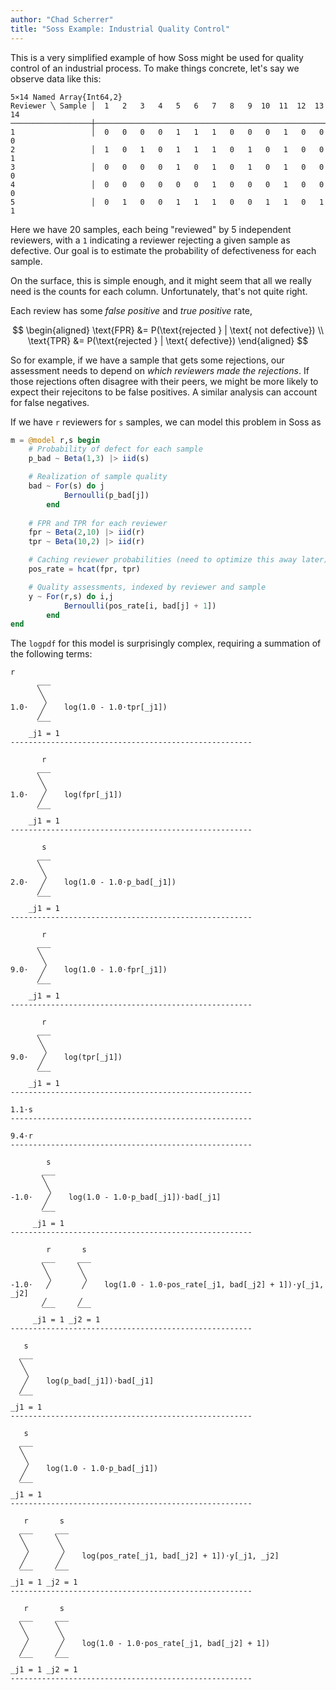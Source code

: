 ```yaml
---
author: "Chad Scherrer"
title: "Soss Example: Industrial Quality Control"
---
```



This is a very simplified example of how Soss might be used for quality control of an industrial process. To make things concrete, let's say we observe data like this:

````
5×14 Named Array{Int64,2}
Reviewer ╲ Sample │  1   2   3   4   5   6   7   8   9  10  11  12  13  14
──────────────────┼───────────────────────────────────────────────────────
1                 │  0   0   0   0   1   1   1   0   0   0   1   0   0   0
2                 │  1   0   1   0   1   1   1   0   1   0   1   0   0   1
3                 │  0   0   0   0   1   0   1   0   1   0   1   0   0   0
4                 │  0   0   0   0   0   0   1   0   0   0   1   0   0   0
5                 │  0   1   0   0   1   1   1   0   0   1   1   0   1   1
````





Here we have 20 samples, each being "reviewed" by 5 independent reviewers, with a `1` indicating a reviewer rejecting a given sample as defective. Our goal is to estimate the probability of defectiveness for each sample.

On the surface, this is simple enough, and it might seem that all we really need is the counts for each column. Unfortunately, that's not quite right. 

Each review has some _false positive_ and _true positive_ rate,

$$
\begin{aligned}
\text{FPR} &= P(\text{rejected } | \text{ not defective}) \\
\text{TPR} &= P(\text{rejected } | \text{ defective}) 
\end{aligned}
$$

So for example, if we have a sample that gets some rejections, our assessment needs to depend on _which reviewers made the rejections_. If those rejections often disagree with their peers, we might be more likely to expect their rejecitons to be false positives. A similar analysis can account for false negatives.

If we have `r` reviewers for `s` samples, we can model this problem in Soss as

````julia
m = @model r,s begin
    # Probability of defect for each sample
    p_bad ~ Beta(1,3) |> iid(s)

    # Realization of sample quality
    bad ~ For(s) do j
            Bernoulli(p_bad[j])
        end
    
    # FPR and TPR for each reviewer
    fpr ~ Beta(2,10) |> iid(r)
    tpr ~ Beta(10,2) |> iid(r)

    # Caching reviewer probabilities (need to optimize this away later)
    pos_rate = hcat(fpr, tpr)

    # Quality assessments, indexed by reviewer and sample
    y ~ For(r,s) do i,j
            Bernoulli(pos_rate[i, bad[j] + 1])
        end
end
````





The `logpdf` for this model is surprisingly complex, requiring a summation of the following terms:

````
r                           
      ___                          
      ╲                            
       ╲                           
1.0⋅   ╱    log(1.0 - 1.0⋅tpr[_j1])
      ╱                            
      ‾‾‾                          
    _j1 = 1                        
------------------------------------------------------

       r                 
      ___                
      ╲                  
       ╲                 
1.0⋅   ╱    log(fpr[_j1])
      ╱                  
      ‾‾‾                
    _j1 = 1              
------------------------------------------------------

       s                             
      ___                            
      ╲                              
       ╲                             
2.0⋅   ╱    log(1.0 - 1.0⋅p_bad[_j1])
      ╱                              
      ‾‾‾                            
    _j1 = 1                          
------------------------------------------------------

       r                           
      ___                          
      ╲                            
       ╲                           
9.0⋅   ╱    log(1.0 - 1.0⋅fpr[_j1])
      ╱                            
      ‾‾‾                          
    _j1 = 1                        
------------------------------------------------------

       r                 
      ___                
      ╲                  
       ╲                 
9.0⋅   ╱    log(tpr[_j1])
      ╱                  
      ‾‾‾                
    _j1 = 1              
------------------------------------------------------

1.1⋅s
------------------------------------------------------

9.4⋅r
------------------------------------------------------

        s                                      
       ___                                     
       ╲                                       
        ╲                                      
-1.0⋅   ╱    log(1.0 - 1.0⋅p_bad[_j1])⋅bad[_j1]
       ╱                                       
       ‾‾‾                                     
     _j1 = 1                                   
------------------------------------------------------

        r       s                                                          
       ___     ___                                                         
       ╲       ╲                                                           
        ╲       ╲                                                          
-1.0⋅   ╱       ╱    log(1.0 - 1.0⋅pos_rate[_j1, bad[_j2] + 1])⋅y[_j1, _j2]
       ╱       ╱                                                           
       ‾‾‾     ‾‾‾                                                         
     _j1 = 1 _j2 = 1                                                       
------------------------------------------------------

   s                            
  ___                           
  ╲                             
   ╲                            
   ╱    log(p_bad[_j1])⋅bad[_j1]
  ╱                             
  ‾‾‾                           
_j1 = 1                         
------------------------------------------------------

   s                             
  ___                            
  ╲                              
   ╲                             
   ╱    log(1.0 - 1.0⋅p_bad[_j1])
  ╱                              
  ‾‾‾                            
_j1 = 1                          
------------------------------------------------------

   r       s                                                
  ___     ___                                               
  ╲       ╲                                                 
   ╲       ╲                                                
   ╱       ╱    log(pos_rate[_j1, bad[_j2] + 1])⋅y[_j1, _j2]
  ╱       ╱                                                 
  ‾‾‾     ‾‾‾                                               
_j1 = 1 _j2 = 1                                             
------------------------------------------------------

   r       s                                              
  ___     ___                                             
  ╲       ╲                                               
   ╲       ╲                                              
   ╱       ╱    log(1.0 - 1.0⋅pos_rate[_j1, bad[_j2] + 1])
  ╱       ╱                                               
  ‾‾‾     ‾‾‾                                             
_j1 = 1 _j2 = 1                                           
------------------------------------------------------
````





<!--
using BenchmarkTools
@btime logpdf(m(),truth)
@btime logpdf(m(),truth, codegen)

f1 = Soss._codegen(m, true);
f2 = Soss._codegen(m,false);

@btime f1((),truth)
@btime f2((),truth)

codegen(m(),truth)



logpdf(m(), merge(truth, (p_bad=shuffle(truth.p_bad),)), codegen)


@time result = dynamicHMC(m(), (y=truth.y,), codegen) ;

# result = @time advancedHMC(m(), (y=truth.y,))

pairs(truth)
result |> particles |> pairs

-->
